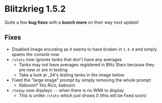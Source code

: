 # Blitzkrieg 1.5.2

Quite a few **bug fixes** with a **bunch more** on their way next update!

## Fixes

- Disabled image encoding as it seems to have broken in `1.5.0` and simply spams the console now
- `/stats` now ignores tanks that don't have any averages
  - Tanks may not have averages registered in Blitz Stars because they are new or are in testing
  - Take a look at \_34's testing tanks in the image below
- Fixed the "large image" prompt by simply removing the whole prompt
  - _Kaboom? Yes Rico, kaboom._
- `/today` now displays `--` when there is no WN8 to display
  - This is unlike `/stats` which just shows 0 (this will be fixed soon)
